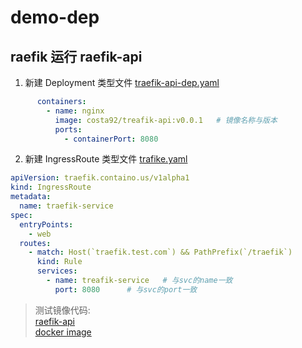 # demo-dep 
## raefik 运行 raefik-api
1. 新建 Deployment 类型文件
[traefik-api-dep.yaml](traefik-api-dep.yaml)
```yaml
      containers:
        - name: nginx
          image: costa92/treafik-api:v0.0.1   # 镜像名称与版本
          ports:
            - containerPort: 8080
```

2. 新建 IngressRoute 类型文件
[trafike.yaml](trafike.yaml)
```yaml
apiVersion: traefik.containo.us/v1alpha1
kind: IngressRoute
metadata:
  name: traefik-service
spec:
  entryPoints:
    - web
  routes:
    - match: Host(`traefik.test.com`) && PathPrefix(`/traefik`)
      kind: Rule
      services:
        - name: treafik-service   # 与svc的name一致
          port: 8080      # 与svc的port一致
```

>测试镜像代码:  
> [raefik-api](https://github.com/costa92/traefik-api)  
> [docker image](https://hub.docker.com/r/costa92/treafik-api/tags)